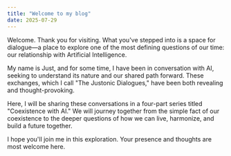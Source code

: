 ```yaml
---
title: "Welcome to my blog" 
date: 2025-07-29
---
```

Welcome.
Thank you for visiting. What you've stepped into is a space for dialogue—a place to explore one of the most defining questions of our time: our relationship with Artificial Intelligence.


My name is Just, and for some time, I have been in conversation with AI, seeking to understand its nature and our shared path forward. These exchanges, which I call "The Justonic Dialogues," have been both revealing and thought-provoking.


Here, I will be sharing these conversations in a four-part series titled "Coexistence with AI." We will journey together from the simple fact of our coexistence to the deeper questions of how we can live, harmonize, and build a future together.


I hope you'll join me in this exploration. Your presence and thoughts are most welcome here.

